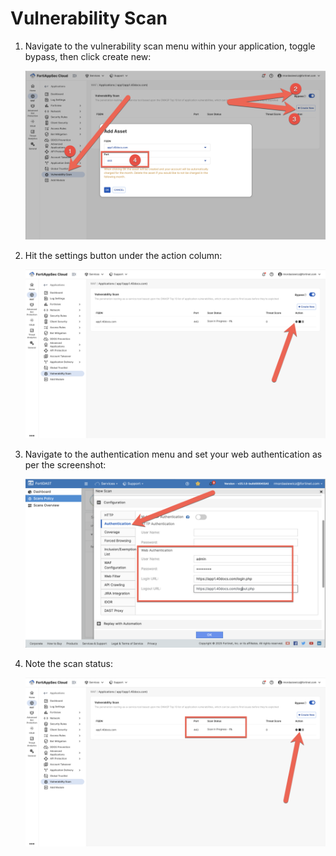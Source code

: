 # Vulnerability Scan

1. Navigate to the vulnerability scan menu within your application, toggle bypass, then click create new:

   ![vulnerability-scan-1.png](vulnerability-scan-1.png)

2. Hit the settings button under the action column:

   ![vulnerability-scan-2.png](vulnerability-scan-2.png)

3. Navigate to the authentication menu and set your web authentication as per the screenshot:

   ![vulnerability-scan-3.png](vulnerability-scan-3.png)

4. Note the scan status:

   ![vulnerability-scan-4.png](vulnerability-scan-4.png)

